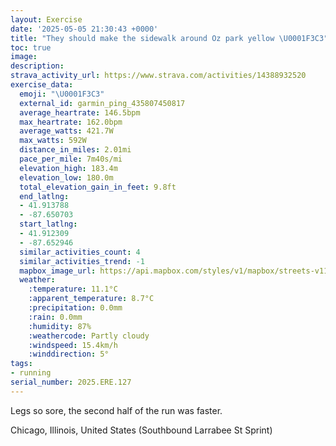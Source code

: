 ```yaml
---
layout: Exercise
date: '2025-05-05 21:30:43 +0000'
title: "They should make the sidewalk around Oz park yellow \U0001F3C3"
toc: true
image:
description:
strava_activity_url: https://www.strava.com/activities/14388932520
exercise_data:
  emoji: "\U0001F3C3"
  external_id: garmin_ping_435807450817
  average_heartrate: 146.5bpm
  max_heartrate: 162.0bpm
  average_watts: 421.7W
  max_watts: 592W
  distance_in_miles: 2.01mi
  pace_per_mile: 7m40s/mi
  elevation_high: 183.4m
  elevation_low: 180.0m
  total_elevation_gain_in_feet: 9.8ft
  end_latlng:
  - 41.913788
  - -87.650703
  start_latlng:
  - 41.912309
  - -87.652946
  similar_activities_count: 4
  similar_activities_trend: -1
  mapbox_image_url: https://api.mapbox.com/styles/v1/mapbox/streets-v11/static/path-5+787af2-1.0(yly~Flw~uOu%40H%5DCm%40R%7DAQs%40%40cBFMA%5BHk%40Fw%40%3FSBaBBUDWG_%40C%5BBOD_%40%3Fg%40E%7DB%40i%40%40OFg%40MCCEs%40Ic%40%3F%7D%40GcAAgBC%7B%40DeCE%7DBBeAAg%40BmAA_%40Fo%40%3FsAKmBCiAEKMCU%3FUDeAKWBc%40TOD%7BA%40KCSUKw%40GaDFiDIyCDqAFWPYJGpBIX%3FLCZ%40%5CElA%40lAI%60%40%3FhDOb%40%3FbAFnAEl%40%3F%60CE%60AB%60%40AhB%40fCS%60AC~B%40d%40APDHNBV%40%60GDz%40%3FfBD%60%40Ep%40Ax%40Ep%40%40dAAj%40Ft%40G~%40%40h%40Dj%40Al%40),pin-s-s+e5b22e(-87.65319,41.91453),pin-s-f+89ae00(-87.64877999999996,41.913830000000004)/auto/800x800?access_token=pk.eyJ1Ijoiam9zaGJlY2ttYW4iLCJhIjoiY205eWR2aDd1MWZ6djJrbXc4a3M0bWZleiJ9.XiG9OWkNcZk2QzjJbxLB4A
  weather:
    :temperature: 11.1°C
    :apparent_temperature: 8.7°C
    :precipitation: 0.0mm
    :rain: 0.0mm
    :humidity: 87%
    :weathercode: Partly cloudy
    :windspeed: 15.4km/h
    :winddirection: 5°
tags:
- running
serial_number: 2025.ERE.127
---
```

Legs so sore, the second half of the run was faster.

Chicago, Illinois, United States (Southbound Larrabee St Sprint)
